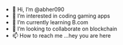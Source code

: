 - 👋 Hi, I’m @abher090
- 👀 I’m interested in coding gaming apps
- 🌱 I’m currently learning B.com
- 💞️ I’m looking to collaborate on blockchain
- 📫 How to reach me ...hey you are here 

<!---
abher090/abher090 is a ✨ special ✨ repository because its `README.md` (this file) appears on your GitHub profile.
You can click the Preview link to take a look at your changes.
--->
